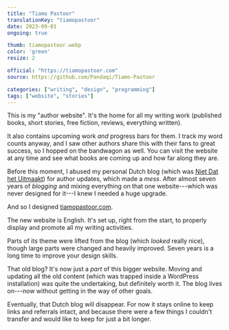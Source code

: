 ```yaml
---
title: "Tiamo Pastoor"
translationKey: "tiamopastoor"
date: 2023-09-01
ongoing: true

thumb: tiamopastoor.webp
color: 'green'
resize: 2

official: "https://tiamopastoor.com"
source: https://github.com/Pandaqi/Tiamo-Pastoor

categories: ["writing", "design", "programming"]
tags: ["website", "stories"]
---
```


This is my "author website". It's the home for all my writing work (published books, short stories, free fiction, reviews, everything written).

It also contains upcoming work _and_ progress bars for them. I track my word counts anyway, and I saw other authors share this with their fans to great success, so I hopped on the bandwagon as well. You can visit the website at any time and see what books are coming up and how far along they are.

Before this moment, I abused my personal Dutch blog (which was [Niet Dat het Uitmaakt](/en/writing/misc/not-that-it-matters/)) for author updates, which made a _mess_. After almost seven years of _blogging_ and mixing everything on that one website---which was never designed for it---I knew I needed a huge upgrade.

And so I designed [tiamopastoor.com](https://tiamopastoor.com).

The new website is English. It's set up, right from the start, to properly display and promote all my writing activities. 

Parts of its theme were lifted from the blog (which _looked_ really nice), though large parts were changed and heavily improved. Seven years is a long time to improve your design skills.

That old blog? It's now just a _part_ of this bigger website. Moving and updating all the old content (which was trapped inside a WordPress installation) was quite the undertaking, but definitely worth it. The blog lives on---now without getting in the way of other goals.

Eventually, that Dutch blog will disappear. For now it stays online to keep links and referrals intact, and because there were a few things I couldn't transfer and would like to keep for just a bit longer.
